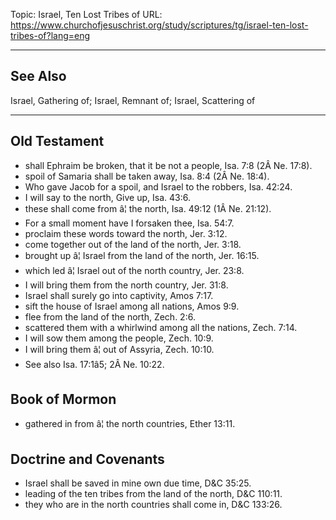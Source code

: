 Topic: Israel, Ten Lost Tribes of
URL: https://www.churchofjesuschrist.org/study/scriptures/tg/israel-ten-lost-tribes-of?lang=eng

---

## See Also

Israel, Gathering of; Israel, Remnant of; Israel, Scattering of

---

## Old Testament

- shall Ephraim be broken, that it be not a people, Isa. 7:8 (2Â Ne. 17:8).
- spoil of Samaria shall be taken away, Isa. 8:4 (2Â Ne. 18:4).
- Who gave Jacob for a spoil, and Israel to the robbers, Isa. 42:24.
- I will say to the north, Give up, Isa. 43:6.
- these shall come from â¦ the north, Isa. 49:12 (1Â Ne. 21:12).
- For a small moment have I forsaken thee, Isa. 54:7.
- proclaim these words toward the north, Jer. 3:12.
- come together out of the land of the north, Jer. 3:18.
- brought up â¦ Israel from the land of the north, Jer. 16:15.
- which led â¦ Israel out of the north country, Jer. 23:8.
- I will bring them from the north country, Jer. 31:8.
- Israel shall surely go into captivity, Amos 7:17.
- sift the house of Israel among all nations, Amos 9:9.
- flee from the land of the north, Zech. 2:6.
- scattered them with a whirlwind among all the nations, Zech. 7:14.
- I will sow them among the people, Zech. 10:9.
- I will bring them â¦ out of Assyria, Zech. 10:10.
- See also Isa. 17:1â5; 2Â Ne. 10:22.

## Book of Mormon

- gathered in from â¦ the north countries, Ether 13:11.

## Doctrine and Covenants

- Israel shall be saved in mine own due time, D&C 35:25.
- leading of the ten tribes from the land of the north, D&C 110:11.
- they who are in the north countries shall come in, D&C 133:26.

